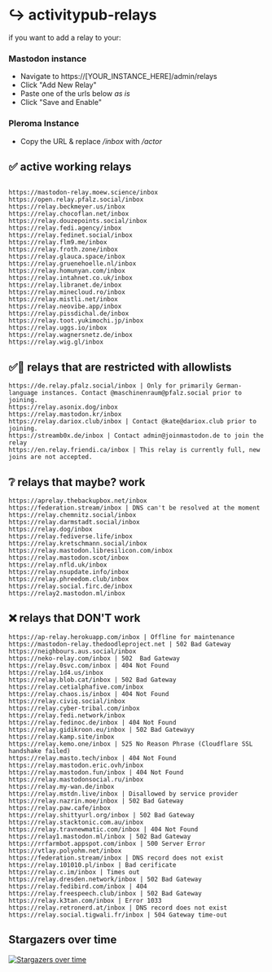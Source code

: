 # ↪️ activitypub-relays

if you want to add a relay to your:

### Mastodon instance
- Navigate to https://[YOUR_INSTANCE_HERE]/admin/relays
- Click "Add New Relay"
- Paste one of the urls below *as is*
- Click "Save and Enable"

### Pleroma Instance
- Copy the URL & replace */inbox* with */actor*

## ✅ active working relays

```

https://mastodon-relay.moew.science/inbox
https://open.relay.pfalz.social/inbox
https://relay.beckmeyer.us/inbox
https://relay.chocoflan.net/inbox
https://relay.douzepoints.social/inbox
https://relay.fedi.agency/inbox
https://relay.fedinet.social/inbox
https://relay.flm9.me/inbox
https://relay.froth.zone/inbox
https://relay.glauca.space/inbox
https://relay.gruenehoelle.nl/inbox
https://relay.homunyan.com/inbox
https://relay.intahnet.co.uk/inbox
https://relay.libranet.de/inbox
https://relay.minecloud.ro/inbox
https://relay.mistli.net/inbox
https://relay.neovibe.app/inbox
https://relay.pissdichal.de/inbox
https://relay.toot.yukimochi.jp/inbox
https://relay.uggs.io/inbox
https://relay.wagnersnetz.de/inbox
https://relay.wig.gl/inbox
```

## ✅🚫 relays that are restricted with allowlists

```
https://de.relay.pfalz.social/inbox | Only for primarily German-language instances. Contact @maschinenraum@pfalz.social prior to joining.
https://relay.asonix.dog/inbox
https://relay.mastodon.kr/inbox
https://relay.dariox.club/inbox | Contact @kate@dariox.club prior to joining.
https://streamb0x.de/inbox | Contact admin@joinmastodon.de to join the relay
https://en.relay.friendi.ca/inbox | This relay is currently full, new joins are not accepted.
```

## ❔ relays that maybe? work

```
https://aprelay.thebackupbox.net/inbox
https://federation.stream/inbox | DNS can't be resolved at the moment
https://relay.chemnitz.social/inbox
https://relay.darmstadt.social/inbox
https://relay.dog/inbox
https://relay.fediverse.life/inbox
https://relay.kretschmann.social/inbox
https://relay.mastodon.libresilicon.com/inbox
https://relay.mastodon.scot/inbox
https://relay.nfld.uk/inbox
https://relay.nsupdate.info/inbox
https://relay.phreedom.club/inbox
https://relay.social.firc.de/inbox
https://relay2.mastodon.ml/inbox
```

## ❌ relays that DON'T work

```
https://ap-relay.herokuapp.com/inbox | Offline for maintenance
https://mastodon-relay.thedoodleproject.net | 502 Bad Gateway
https://neighbours.aus.social/inbox
https://neko-relay.com/inbox | 502  Bad Gateway
https://relay.0svc.com/inbox | 404 Not Found
https://relay.1d4.us/inbox
https://relay.blob.cat/inbox | 502 Bad Gateway
https://relay.cetialphafive.com/inbox
https://relay.chaos.is/inbox | 404 Not Found
https://relay.civiq.social/inbox
https://relay.cyber-tribal.com/inbox
https://relay.fedi.network/inbox
https://relay.fedinoc.de/inbox | 404 Not Found
https://relay.gidikroon.eu/inbox | 502 Bad Gatewayy
https://relay.kamp.site/inbox
https://relay.kemo.one/inbox | 525 No Reason Phrase (Cloudflare SSL handshake failed)
https://relay.masto.tech/inbox | 404 Not Found
https://relay.mastodon.eric.ovh/inbox
https://relay.mastodon.fun/inbox | 404 Not Found
https://relay.mastodonsocial.ru/inbox
https://relay.my-wan.de/inbox
https://relay.mstdn.live/inbox | Disallowed by service provider
https://relay.nazrin.moe/inbox | 502 Bad Gateway
https://relay.paw.cafe/inbox
https://relay.shittyurl.org/inbox | 502 Bad Gateway
https://relay.stacktonic.com.au/inbox
https://relay.travnewmatic.com/inbox | 404 Not Found
https://relay1.mastodon.ml/inbox | 502 Bad Gateway
https://rrfarmbot.appspot.com/inbox | 500 Server Error
https://vtlay.polyohm.net/inbox
https://federation.stream/inbox | DNS record does not exist
https://relay.101010.pl/inbox | Bad cerificate
https://relay.c.im/inbox | Times out
https://relay.dresden.network/inbox | 502 Bad Gateway
https://relay.fedibird.com/inbox | 404
https://relay.freespeech.club/inbox | 502 Bad Gateway
https://relay.k3tan.com/inbox | Error 1033
https://relay.retronerd.at/inbox | DNS record does not exist
https://relay.social.tigwali.fr/inbox | 504 Gateway time-out
```


## Stargazers over time

[![Stargazers over time](https://starchart.cc/brodi1/activitypub-relays.svg)](https://starchart.cc/brodi1/activitypub-relays)

